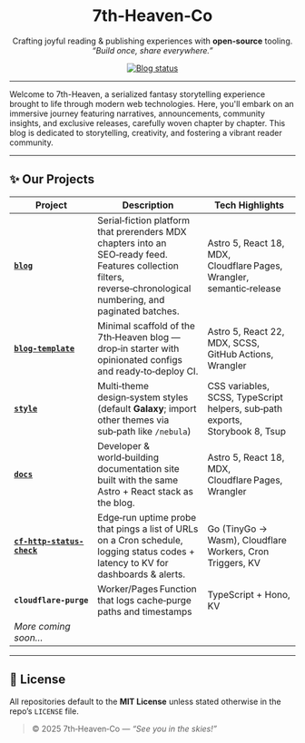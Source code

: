 <!-- .github/README.md – Organization profile -->
<!--
<p align="center">
  <img src="https://raw.githubusercontent.com/7th-heaven-co/assets/main/logo.svg" width="180" alt="7th‑Heaven‑Co logo">
</p>
-->
<h1 align="center">7th‑Heaven‑Co</h1>
<p align="center">
  Crafting joyful reading & publishing experiences with <strong>open‑source</strong> tooling.<br>
  <em>“Build once, share everywhere.”</em>
</p>

<p align="center">
  <!-- Blog site status -->
  <a href="https://7th-heaven.blog">
    <img src="https://img.shields.io/website?label=Blog&down_color=red&down_message=offline&up_color=brightgreen&up_message=online&url=https%3A%2F%2F7th-heaven.blog" alt="Blog status">
  </a>
    <!-- Docs site status
  <a href="https://docs.7th-heaven.blog">
    <img src="https://img.shields.io/website?label=Docs&down_color=red&down_message=offline&up_color=brightgreen&up_message=online&url=https%3A%2F%2Fdocs.7th-heaven.blog" alt="Docs status">
  </a> -->
 <!-- Style package (npm) 
  <a href="https://www.npmjs.com/package/@7th-heaven-co/style">
    <img src="https://img.shields.io/npm/v/@7th-heaven-co/style?label=Style%20pkg&logo=npm" alt="npm version">
  </a>-->
  <!-- Discord community 
  <a href="https://discord.gg/7th-heaven">
    <img src="https://img.shields.io/discord/123456789012345678?label=Discord&logo=discord" alt="Discord">
  </a>-->
</p>

---

Welcome to 7th-Heaven, a serialized fantasy storytelling experience brought to life through modern web technologies. Here, you'll embark on an immersive journey featuring narratives, announcements, community insights, and exclusive releases, carefully woven chapter by chapter. This blog is dedicated to storytelling, creativity, and fostering a vibrant reader community.

---

## ✨ Our Projects

| Project | Description | Tech Highlights |
|---------|-------------|-----------------|
| **[`blog`](https://github.com/7th-heaven-co/blog)** | Serial‑fiction platform that prerenders MDX chapters into an SEO‑ready feed. Features collection filters, reverse‑chronological numbering, and paginated batches. | Astro 5, React 18, MDX, Cloudflare Pages, Wrangler, semantic‑release |
| **[`blog-template`](https://github.com/7th-heaven-co/blog-template)** | Minimal scaffold of the 7th‑Heaven blog — drop‑in starter with opinionated configs and ready‑to‑deploy CI. | Astro 5, React 22, MDX, SCSS, GitHub Actions, Wrangler |
| **[`style`](https://github.com/7th-heaven-co/style)** | Multi‑theme design‑system styles (default **Galaxy**; import other themes via sub‑path like `/nebula`) | CSS variables, SCSS, TypeScript helpers, sub‑path exports, Storybook 8, Tsup |
| **[`docs`](https://github.com/7th-heaven-co/docs)** | Developer & world‑building documentation site built with the same Astro + React stack as the blog. | Astro 5, React 18, MDX, Cloudflare Pages, Wrangler |
| **[`cf-http-status-check`](https://github/com/7th-heaven-co/cf-http-status-check)** | Edge‑run uptime probe that pings a list of URLs on a Cron schedule, logging status codes + latency to KV for dashboards & alerts. | Go (TinyGo → Wasm), Cloudflare Workers, Cron Triggers, KV |
| **`cloudflare‑purge`** | Worker/Pages Function that logs cache‑purge paths and timestamps | TypeScript + Hono, KV |
| _More coming soon…_ | | |

---
<!--
## 💬 Community & Support

- **Discord:** `discord.gg/7th-heaven`  
- **Issues:** Use the issue tracker in the relevant repo.  
- **Twitter/X:** [@7thHeavenCo](https://x.com/7thHeavenCo)  

---
-->

## 📜 License

All repositories default to the **MIT License** unless stated otherwise in the repo’s `LICENSE` file.

> © 2025 7th‑Heaven‑Co — *“See you in the skies!”*

<!--

**Here are some ideas to get you started:**

🙋‍♀️ A short introduction - what is your organization all about?
🌈 Contribution guidelines - how can the community get involved?
👩‍💻 Useful resources - where can the community find your docs? Is there anything else the community should know?
🍿 Fun facts - what does your team eat for breakfast?
🧙 Remember, you can do mighty things with the power of [Markdown](https://docs.github.com/github/writing-on-github/getting-started-with-writing-and-formatting-on-github/basic-writing-and-formatting-syntax)

Apply later:
-->
